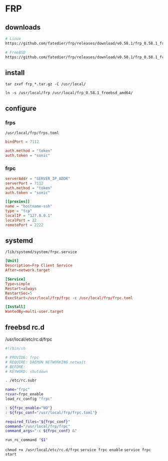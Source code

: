 # FRP

## downloads

```bash
# Linux
https://github.com/fatedier/frp/releases/download/v0.58.1/frp_0.58.1_freebsd_amd64.tar.gz

# FreeBSD
https://github.com/fatedier/frp/releases/download/v0.58.1/frp_0.58.1_freebsd_amd64.tar.gz
```

## install

`tar zxvf frp_*.tar.gz -C /usr/local/`

`ln -s /usr/local/frp /usr/local/frp_0.58.1_freebsd_amd64/`

## configure

### frps

`/usr/local/frp/frps.toml`

```toml
bindPort = 7112

auth.method = "token"
auth.token = "sonic"
```

### frpc

```toml
serverAddr = "SERVER_IP_ADDR"
serverPort = 7112
auth.method = "token"
auth.token = "sonic"

[[proxies]]
name = "hostname-ssh"
type = "tcp"
localIP = "127.0.0.1"
localPort = 22
remotePort = 2222
```

## systemd

`/lib/systemd/system/frpc.service`

```toml
[Unit]
Description=Frp Client Service
After=network.target

[Service]
Type=simple
Restart=always
RestartSec=5
ExecStart=/usr/local/frp/frpc -c /usr/local/frp/frpc.toml

[Install]
WantedBy=multi-user.target
```

## freebsd rc.d

/usr/local/etc/rc.d/frpc

```sh
#!/bin/sh

# PROVIDE: frpc
# REQUIRE: DAEMON NETWORKING netwait
# BEFORE:
# KEYWORD: shutdown

. /etc/rc.subr

name="frpc"
rcvar=frpc_enable
load_rc_config "frpc"

: ${frpc_enable="NO"}
: ${frpc_conf="/usr/local/frp/frpc.toml"}

required_files="${frpc_conf}"
command="/usr/local/frp/frpc"
command_args="-c ${frpc_conf} &"

run_rc_command "$1"
```

`chmod +x /usr/local/etc/rc.d/frpc`
`service frpc enable`
`service frpc start`
